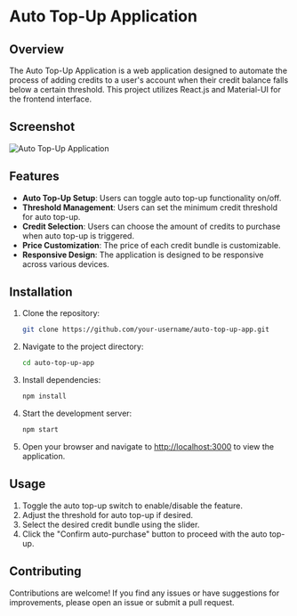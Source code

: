 # Auto Top-Up Application

## Overview

The Auto Top-Up Application is a web application designed to automate the process of adding credits to a user's account when their credit balance falls below a certain threshold. This project utilizes React.js and Material-UI for the frontend interface.

## Screenshot

![Auto Top-Up Application](https://github.com/Veeramanikandanr48/smotify/assets/119089869/ec53684d-d38c-41fa-841e-fd0b295d944c)

## Features

- **Auto Top-Up Setup**: Users can toggle auto top-up functionality on/off.
- **Threshold Management**: Users can set the minimum credit threshold for auto top-up.
- **Credit Selection**: Users can choose the amount of credits to purchase when auto top-up is triggered.
- **Price Customization**: The price of each credit bundle is customizable.
- **Responsive Design**: The application is designed to be responsive across various devices.

## Installation

1. Clone the repository:

   ```bash
   git clone https://github.com/your-username/auto-top-up-app.git
   ```

2. Navigate to the project directory:

   ```bash
   cd auto-top-up-app
   ```

3. Install dependencies:

   ```bash
   npm install
   ```

4. Start the development server:

   ```bash
   npm start
   ```

5. Open your browser and navigate to [http://localhost:3000](http://localhost:3000) to view the application.

## Usage

1. Toggle the auto top-up switch to enable/disable the feature.
2. Adjust the threshold for auto top-up if desired.
3. Select the desired credit bundle using the slider.
4. Click the "Confirm auto-purchase" button to proceed with the auto top-up.

## Contributing

Contributions are welcome! If you find any issues or have suggestions for improvements, please open an issue or submit a pull request.
